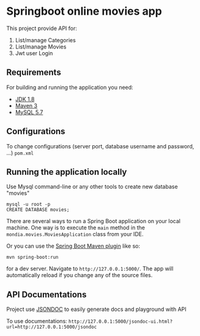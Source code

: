 # Springboot online movies app

This project provide API for:
1. List/manage Categories
2. List/manage Movies
3. Jwt user Login

## Requirements

For building and running the application you need:

- [JDK 1.8](http://www.oracle.com/technetwork/java/javase/downloads/jdk8-downloads-2133151.html)
- [Maven 3](https://maven.apache.org)
- [MySQL 5.7](https://dev.mysql.com/downloads/mysql/5.7.html)


## Configurations

To change configurations (server port, database username and password, ...) `pom.xml` 


## Running the application locally

Use Mysql command-line or any other tools to create new database "movies" 

```shell
mysql -u root -p
CREATE DATABASE movies;
```

There are several ways to run a Spring Boot application on your local machine. 
One way is to execute the `main` method in the `mondia.movies.MoviesApplication` class from your IDE.

Or you can use the [Spring Boot Maven plugin](https://docs.spring.io/spring-boot/docs/current/reference/html/build-tool-plugins-maven-plugin.html) like so:

```shell
mvn spring-boot:run
```
for a dev server. Navigate to `http://127.0.0.1:5000/`. 
The app will automatically reload if you change any of the source files.


## API Documentations 

Project use [JSONDOC](http://jsondoc.org/how-to-spring-boot.html) to easily generate docs and playground with API

To use documentations:
`http://127.0.0.1:5000/jsondoc-ui.html?url=http://127.0.0.1:5000/jsondoc`
